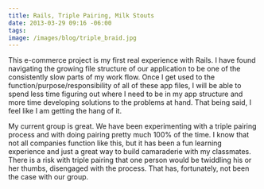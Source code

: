 ```yaml
---
title: Rails, Triple Pairing, Milk Stouts
date: 2013-03-29 09:16 -06:00
tags:
image: /images/blog/triple_braid.jpg
---
```


This e-commerce project is my first real experience with Rails.  I have found navigating the growing file structure of our application to be one of the consistently slow parts of my work flow.  Once I get used to the function/purpose/responsibility of all of these app files, I will be able to spend less time figuring out where I need to be in my app structure and more time developing solutions to the problems at hand.  That being said, I feel like I am getting the hang of it.

My current group is great.  We have been experimenting with a triple pairing process and with doing pairing pretty much 100% of the time.  I know that not all companies function like this, but it has been a fun learning experience and just a great way to build camaraderie with my classmates.  There is a risk with triple pairing that one person would be twiddling his or her thumbs, disengaged with the process.  That has, fortunately, not been the case with our group.
